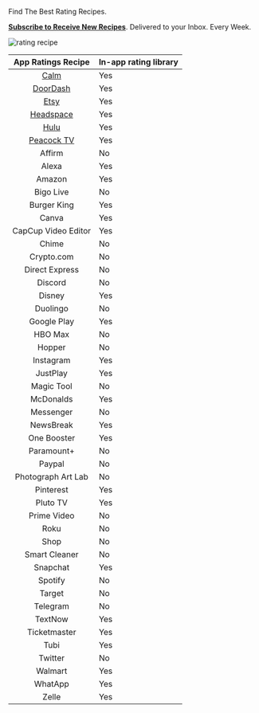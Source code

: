 Find The Best Rating Recipes. 



**[Subscribe to Receive New Recipes](https://newsletter.ratingrecipes.com/)**. Delivered to your Inbox. Every Week.

![rating recipe](https://user-images.githubusercontent.com/140911/138474135-86a3425a-bc3a-4ffe-914d-ddaa530acb7a.jpeg)

|                   App Ratings Recipe                   | In-app rating library |
|:------------------------------------------------------:|-----------------------|
| [Calm](https://ratingrecipes.com/apps/calm/)           | Yes                   |
| [DoorDash](https://ratingrecipes.com/apps/doordash/)   | Yes                   |
| [Etsy](https://ratingrecipes.com/apps/etsy/)           | Yes                   |
| [Headspace](https://ratingrecipes.com/apps/headspace/) | Yes                   |
| [Hulu](https://ratingrecipes.com/apps/hulu/)           | Yes                   |
| [Peacock TV](https://ratingrecipes.com/apps/peacock/)  | Yes                   |
| Affirm                                                 | No                    |
| Alexa                                                  | Yes                   |
| Amazon                                                 | Yes                   |
| Bigo Live                                              | No                    |
| Burger King                                            | Yes                   |
| Canva                                                  | Yes                   |
| CapCup Video Editor                                    | Yes                   |
| Chime                                                  | No                    |
| Crypto.com                                             | No                    |
| Direct Express                                         | No                    |
| Discord                                                | No                    |
| Disney                                                 | Yes                   |
| Duolingo                                               | No                    |
| Google Play                                            | Yes                   |
| HBO Max                                                | No                    |
| Hopper                                                 | No                    |
| Instagram                                              | Yes                   |
| JustPlay                                               | Yes                   |
| Magic Tool                                             | No                    |
| McDonalds                                              | Yes                   |
| Messenger                                              | No                    |
| NewsBreak                                              | Yes                   |
| One Booster                                            | Yes                   |
| Paramount+                                             | No                    |
| Paypal                                                 | No                    |
| Photograph Art Lab                                     | No                    |
| Pinterest                                              | Yes                   |
| Pluto TV                                               | Yes                   |
| Prime Video                                            | No                    |
| Roku                                                   | No                    |
| Shop                                                   | No                    |
| Smart Cleaner                                          | No                    |
| Snapchat                                               | Yes                   |
| Spotify                                                | No                    |
| Target                                                 | No                    |
| Telegram                                               | No                    |
| TextNow                                                | Yes                   |
| Ticketmaster                                           | Yes                   |
| Tubi                                                   | Yes                   |
| Twitter                                                | No                    |
| Walmart                                                | Yes                   |
| WhatApp                                                | Yes                   |
| Zelle                                                  | Yes                   |

